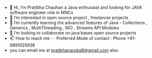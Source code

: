 - 👋 Hi, I’m Pratibha Chauhan a Java enthusiast and looking for JAVA software engineer role in MNCs
- 👀 I’m interested in open source project , freelancer projects 
- 🌱 I’m currently learning the advanced features of Java - Collections , Generics , MultiThreading , NIO , Streams API Modules
- 💞️ I’m looking to collaborate on java bases open source projects 
- 📫 How to reach me : - Preferred Mode of contact : Phone +91-9891925936 
- you can email me at pratibhanaruka8@gmail.com also.
